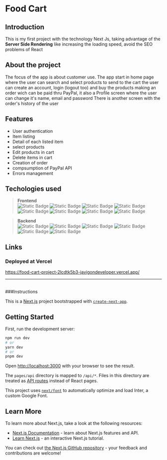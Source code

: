 # Food Cart

## Introduction

This is my first project with the technology Next Js, taking advantage of the <b>Server Side Rendering</b> like increasing the loading speed, avoid the SEO problems of React

## About the project

The focus of the app is about customer use.
The app start in home page where the user can search and select products to send to the cart
the user can create an account, login (logout too) and buy the products making an order wich can be paid thru PayPal, it also a Profile screen where the user can change it's name, email and password
There is another screen with the order's history of the user

## Features

- User authentication
- Item listing
- Detail of each listed item
- select products
- Edit products in cart
- Delete items in cart
- Creation of order
- compsumption of PayPal API
- Errors management

## Techologies used

> **Frontend** <br> ![Static Badge](https://img.shields.io/badge/React-000?logo=react&logoColor=%2361DAFB&labelColor=white&color=white) ![Static Badge](https://img.shields.io/badge/Next.JS-black?logo=Next.js&logoColor=black&labelColor=white&color=white) ![Static Badge](https://img.shields.io/badge/React%20Hook%20Form-%23EC5990?logo=React%20Hook%20Form&logoColor=%23EC5990&labelColor=white&color=white) ![Static Badge](https://img.shields.io/badge/Next--Auth.js-000000?logo=next-authjs&logoColor=black&labelColor=white&color=white) ![Static Badge](https://img.shields.io/badge/TailWind%20CSS-000?logo=tailwind%20CSS&logoColor=%2306B6D4&labelColor=white&color=white) ![Static Badge](https://img.shields.io/badge/PayPal-000?logo=paypal&logoColor=%2300457C&labelColor=white&color=white) ![Static Badge](https://img.shields.io/badge/Eslint-0000?logo=ESlint&logoColor=%234B32C3&labelColor=white&color=white) ![Static Badge](https://img.shields.io/badge/Prettier-000?logo=prettier&logoColor=%23F7B93E&labelColor=white&color=white)

> **Backend** <br> ![Static Badge](https://img.shields.io/badge/Next.JS-black?logo=Next.js&logoColor=black&labelColor=white&color=white) ![Static Badge](https://img.shields.io/badge/Next--Auth.js-000000?logo=next-authjs&logoColor=black&labelColor=white&color=white) ![Static Badge](https://img.shields.io/badge/mongoDB-000?logo=mongodb&logoColor=%2300457C&labelColor=white&color=white) ![Static Badge](https://img.shields.io/badge/mongoose-000?logo=mongoose&logoColor=%23880000&labelColor=white&color=white) ![Static Badge](https://img.shields.io/badge/Eslint-0000?logo=ESlint&logoColor=%234B32C3&labelColor=white&color=white) ![Static Badge](https://img.shields.io/badge/Prettier-000?logo=prettier&logoColor=%23F7B93E&labelColor=white&color=white)

## Links

### Deployed at Vercel

https://food-cart-project-2lcdtk5b3-javigondeveloper.vercel.app/

---

<br>
###Instructions

This is a [Next.js](https://nextjs.org/) project bootstrapped with [`create-next-app`](https://github.com/vercel/next.js/tree/canary/packages/create-next-app).

## Getting Started

First, run the development server:

```bash
npm run dev
# or
yarn dev
# or
pnpm dev
```

Open [http://localhost:3000](http://localhost:3000) with your browser to see the result.

The `pages/api` directory is mapped to `/api/*`. Files in this directory are treated as [API routes](https://nextjs.org/docs/api-routes/introduction) instead of React pages.

This project uses [`next/font`](https://nextjs.org/docs/basic-features/font-optimization) to automatically optimize and load Inter, a custom Google Font.

## Learn More

To learn more about Next.js, take a look at the following resources:

- [Next.js Documentation](https://nextjs.org/docs) - learn about Next.js features and API.
- [Learn Next.js](https://nextjs.org/learn) - an interactive Next.js tutorial.

You can check out [the Next.js GitHub repository](https://github.com/vercel/next.js/) - your feedback and contributions are welcome!
